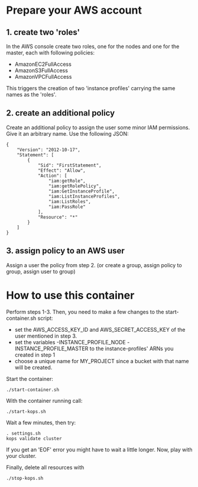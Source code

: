 # Prepare your AWS account

## 1. create two 'roles'
In the AWS console create two roles, one for the nodes and one for the master, each with following policies:
- AmazonEC2FullAccess
- AmazonS3FullAccess
- AmazonVPCFullAccess
<a/>
This triggers the creation of two 'instance profiles' carrying the same names as the 'roles'.

## 2. create an additional policy
Create an additional policy to assign the user some minor IAM permissions.
Give it an arbitrary name. Use the following JSON:
~~~
{
    "Version": "2012-10-17",
    "Statement": [
        {
            "Sid": "FirstStatement",
            "Effect": "Allow",
            "Action": [
                "iam:getRole",
                "iam:getRolePolicy",
                "iam:GetInstanceProfile",
                "iam:ListInstanceProfiles",
                "iam:ListRoles",
                "iam:PassRole"
            ],
            "Resource": "*"
        }
    ]
}
~~~

## 3. assign policy to an AWS user
Assign a user the policy from step 2.
(or create a group, assign policy to group, assign user to group)

# How to use this container
Perform steps 1-3. Then, you need to make a few changes to the start-container.sh script:
- set the AWS_ACCESS_KEY_ID and AWS_SECRET_ACCESS_KEY of the user mentioned in step 3.
- set the variables
    -INSTANCE_PROFILE_NODE
    -INSTANCE_PROFILE_MASTER
  to the instance-profiles' ARNs you created in step 1
- choose a unique name for MY_PROJECT since a bucket with that name will be created.

Start the container:
~~~
./start-container.sh
~~~

With the container running call:
~~~
./start-kops.sh
~~~

Wait a few minutes, then try:
~~~
. settings.sh
kops validate cluster
~~~
If you get an 'EOF' error you might have to wait a little longer.
Now, play with your cluster.

Finally, delete all resources with
~~~
./stop-kops.sh
~~~
